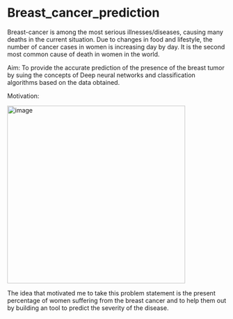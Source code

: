 # Breast_cancer_prediction
Breast-cancer is among the most serious illnesses/diseases, causing many deaths in the current situation.  Due to changes in food and lifestyle, the number of cancer cases in women is increasing day by day. It is the second most common cause of death in women in the world. 

Aim: 
   To provide the accurate prediction of the presence of the breast tumor by suing the concepts of Deep neural networks and classification algorithms based on the data obtained.

Motivation:


<img width="409" alt="image" src="https://github.com/swarnachandran/Breast_cancer_prediction/assets/74671975/5bb7e00e-3a4e-4f5d-bfa0-e76cccbed37c">


The idea that motivated me to take this problem statement is the present percentage of women suffering from the breast cancer and to help them out by building an tool to predict the severity of the disease. 
